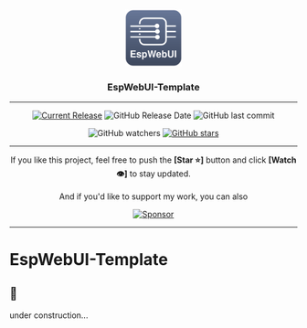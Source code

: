 <div align="center">
<img style="width: 100px;" src="./Doc/EspWebUI_Logo.svg">

<h3 style="text-align: center;">EspWebUI-Template</h3>
</div>

-----


<div align="center">

[![Current Release](https://img.shields.io/github/release/dewenni/EspWebUI-Template.svg)](https://github.com/dewenni/EspWebUI-Template/releases/latest)
![GitHub Release Date](https://img.shields.io/github/release-date/dewenni/EspWebUI-Template)
![GitHub last commit](https://img.shields.io/github/last-commit/dewenni/EspWebUI-Template)


![GitHub watchers](https://img.shields.io/github/watchers/dewenni/EspWebUI-Template?style=social)
[![GitHub stars](https://img.shields.io/github/stars/dewenni/EspWebUI-Template.svg?style=social&label=Star)](https://github.com/dewenni/EspWebUI-Template/stargazers/)

</div>

-----

<div align="center">
If you like this project, feel free to push the <b>[Star ⭐️]</b> button and click <b>[Watch 👁]</b> to stay updated.
<br><br>
And if you'd like to support my work, you can also<p>

[![Sponsor](https://img.shields.io/badge/Sponsor%20me%20on-GitHub-%23EA4AAA.svg?style=for-the-badge&logo=github)](https://github.com/sponsors/dewenni)

</div>

-----

# EspWebUI-Template

## :construction:  
under construction...